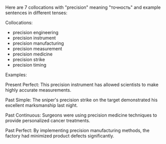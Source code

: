Here are 7 collocations with "precision" meaning "точность" and example sentences in different tenses:

Collocations:
- precision engineering
- precision instrument
- precision manufacturing
- precision measurement
- precision medicine
- precision strike
- precision timing

Examples:

Present Perfect: This precision instrument has allowed scientists to make highly accurate measurements.

Past Simple: The sniper's precision strike on the target demonstrated his excellent marksmanship last night.

Past Continuous: Surgeons were using precision medicine techniques to provide personalized cancer treatments.

Past Perfect: By implementing precision manufacturing methods, the factory had minimized product defects significantly.
